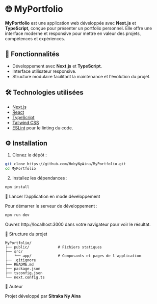 # 🌐 MyPortfolio

**MyPortfolio** est une application web développée avec **Next.js** et **TypeScript**, conçue pour présenter un portfolio personnel. Elle offre une interface moderne et responsive pour mettre en valeur des projets, compétences et expériences.

## 🚀 Fonctionnalités

- Développement avec **Next.js** et **TypeScript**.
- Interface utilisateur responsive.
- Structure modulaire facilitant la maintenance et l'évolution du projet.

## 🛠️ Technologies utilisées

- [Next.js](https://nextjs.org/)
- [React](https://reactjs.org/)
- [TypeScript](https://www.typescriptlang.org/)
- [Tailwind CSS](https://tailwindcss.com/)
- [ESLint](https://eslint.org/) pour le linting du code.

## ⚙️ Installation

1. Clonez le dépôt :

```bash
git clone https://github.com/HobyNyAina/MyPortfolio.git
cd MyPortfolio
```


2. Installez les dépendances :

```bash 
npm install
```

🧪 Lancer l’application en mode développement

Pour démarrer le serveur de développement :


```bash
npm run dev
```


Ouvrez http://localhost:3000 dans votre navigateur pour voir le résultat.

📁 Structure du projet

```
MyPortfolio/
├── public/             # Fichiers statiques
├── src/
│   └── app/            # Composants et pages de l'application
├── .gitignore
├── README.md
├── package.json
├── tsconfig.json
└── next.config.ts
```

👤 Auteur

Projet développé par **Sitraka Ny Aina** 

